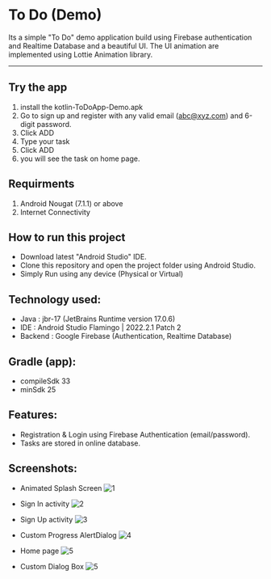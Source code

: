 # To Do (Demo)

Its a simple "To Do" demo application build using Firebase authentication and Realtime Database and a beautiful UI. The UI animation are implemented using Lottie Animation library.

---

## Try the app
1. install the kotlin-ToDoApp-Demo.apk
2. Go to sign up and register with any valid email (abc@xyz.com) and 6-digit password.
3. Click ADD
4. Type your task
5. Click ADD
6. you will see the task on home page.

## Requirments
1. Android Nougat (7.1.1) or above
2. Internet Connectivity

## How to run this project
- Download latest "Android Studio" IDE.
- Clone this repository and open the project folder using Android Studio.
- Simply Run using any device (Physical or Virtual)

## Technology used:
- Java : jbr-17 (JetBrains Runtime version 17.0.6)
- IDE : Android Studio Flamingo | 2022.2.1 Patch 2
- Backend : Google Firebase (Authentication, Realtime Database)

## Gradle (app):
- compileSdk 33
- minSdk 25

## Features:
  - Registration & Login using Firebase Authentication (email/password).
  - Tasks are stored in online database.
  
## Screenshots:
- Animated Splash Screen
![1](https://github.com/touhid-96/Kotlin-ToDoApp/blob/main/app/src/main/res/screenshots/1.jpg)

- Sign In activity
![2](https://github.com/touhid-96/Kotlin-ToDoApp/blob/main/app/src/main/res/screenshots/2.jpg)

- Sign Up activity
![3](https://github.com/touhid-96/Kotlin-ToDoApp/blob/main/app/src/main/res/screenshots/3.jpg)

- Custom Progress AlertDialog
![4](https://github.com/touhid-96/Kotlin-ToDoApp/blob/main/app/src/main/res/screenshots/4.jpg)

- Home page
![5](https://github.com/touhid-96/Kotlin-ToDoApp/blob/main/app/src/main/res/screenshots/5.jpg)

- Custom Dialog Box
![5](https://github.com/touhid-96/Kotlin-ToDoApp/blob/main/app/src/main/res/screenshots/6.jpg)
